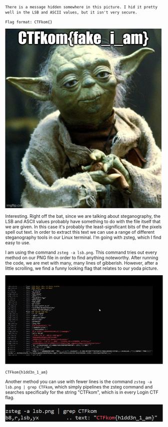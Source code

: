 `There is a message hidden somewhere in this picture. I hid it pretty well in the LSB and ASCII values, but it isn't very secure.`

`Flag format: CTFkom{}`


![alt text](./lsb.png)


Interesting. Right off the bat, since we are talking about steganography, the LSB and ASCII values probably have something to do with the file itself that we are given. In this case it's probably the least-significant bits of the pixels spell out text. In order to extract this text we can use a range of different steganography tools in our Linux terminal. I'm going with zsteg, which I find easy to use.

I am using the command `zsteg -a lsb.png`. This command tries out every method on our PNG file in order to find anything noteworthy. After running the code, we are met with many, many lines of gibberish. However, after a little scrolling, we find a funny looking flag that relates to our yoda picture.

![alt text](./answer2.gif)

`CTFkom{h1dd3n_1_am}`

Another method you can use with fewer lines is the command `zsteg -a lsb.png | grep CTFkom`, which simply pipelines the zsteg command and searches specifically for the string "CTFkom", which is in every Login CTF flag. 

![alt text](./answer.png)


